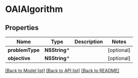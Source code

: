 # OAIAlgorithm

## Properties
Name | Type | Description | Notes
------------ | ------------- | ------------- | -------------
**problemType** | **NSString*** |  | [optional] 
**objective** | **NSString*** |  | [optional] 

[[Back to Model list]](../README.md#documentation-for-models) [[Back to API list]](../README.md#documentation-for-api-endpoints) [[Back to README]](../README.md)


